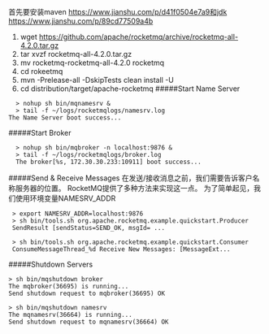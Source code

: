 首先要安装maven 
 https://www.jianshu.com/p/d41f0504e7a9和jdk 
 https://www.jianshu.com/p/89cd77509a4b

1. wget https://github.com/apache/rocketmq/archive/rocketmq-all-4.2.0.tar.gz
2. tar xvzf rocketmq-all-4.2.0.tar.gz
3. mv rocketmq-rocketmq-all-4.2.0 rocketmq
4. cd rokeetmq
5. mvn -Prelease-all -DskipTests clean install -U
6. cd distribution/target/apache-rocketmq
#####Start Name Server
```
  > nohup sh bin/mqnamesrv &
  > tail -f ~/logs/rocketmqlogs/namesrv.log
The Name Server boot success...
```  
#####Start Broker
```
  > nohup sh bin/mqbroker -n localhost:9876 &
  > tail -f ~/logs/rocketmqlogs/broker.log 
  The broker[%s, 172.30.30.233:10911] boot success...
```
#####Send & Receive Messages
在发送/接收消息之前，我们需要告诉客户名称服务器的位置。 RocketMQ提供了多种方法来实现这一点。 为了简单起见，我们使用环境变量NAMESRV_ADDR
```
 > export NAMESRV_ADDR=localhost:9876
 > sh bin/tools.sh org.apache.rocketmq.example.quickstart.Producer
 SendResult [sendStatus=SEND_OK, msgId= ...

 > sh bin/tools.sh org.apache.rocketmq.example.quickstart.Consumer
 ConsumeMessageThread_%d Receive New Messages: [MessageExt...
```
#####Shutdown Servers
```
> sh bin/mqshutdown broker
The mqbroker(36695) is running...
Send shutdown request to mqbroker(36695) OK

> sh bin/mqshutdown namesrv
The mqnamesrv(36664) is running...
Send shutdown request to mqnamesrv(36664) OK
```
